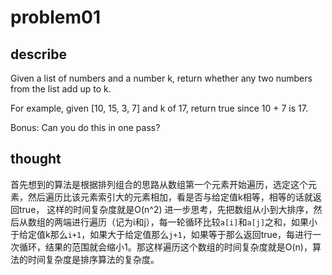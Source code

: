 # problem01

## describe

Given a list of numbers and a number k, return whether any two numbers from the list add up to k.

For example, given [10, 15, 3, 7] and k of 17, return true since 10 + 7 is 17.

Bonus: Can you do this in one pass?

## thought

首先想到的算法是根据排列组合的思路从数组第一个元素开始遍历，选定这个元素，然后遍历比该元素索引大的元素相加，看是否与给定值k相等，相等的话就返回true，
这样的时间复杂度就是O(n^2)
进一步思考，先把数组从小到大排序，然后从数组的两端进行遍历（记为i和j），每一轮循环比较`a[i]`和`a[j]`之和，如果小于给定值k那么`i+1`，如果大于给定值那么`j+1`，如果等于那么返回true，每进行一次循环，结果的范围就会缩小1。那这样遍历这个数组的时间复杂度就是O(n)，算法的时间复杂度是排序算法的复杂度。